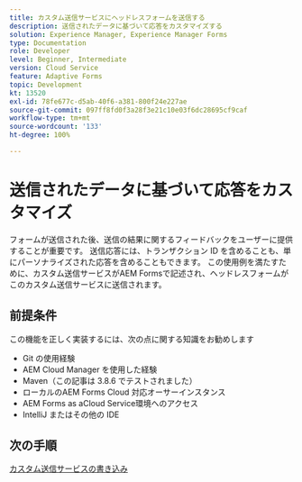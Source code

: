 ```yaml
---
title: カスタム送信サービスにヘッドレスフォームを送信する
description: 送信されたデータに基づいて応答をカスタマイズする
solution: Experience Manager, Experience Manager Forms
type: Documentation
role: Developer
level: Beginner, Intermediate
version: Cloud Service
feature: Adaptive Forms
topic: Development
kt: 13520
exl-id: 78fe677c-d5ab-40f6-a381-800f24e227ae
source-git-commit: 097ff8fd0f3a28f3e21c10e03f6dc28695cf9caf
workflow-type: tm+mt
source-wordcount: '133'
ht-degree: 100%

---
```


# 送信されたデータに基づいて応答をカスタマイズ

フォームが送信された後、送信の結果に関するフィードバックをユーザーに提供することが重要です。 送信応答には、トランザクション ID を含めることも、単にパーソナライズされた応答を含めることもできます。 この使用例を満たすために、カスタム送信サービスがAEM Formsで記述され、ヘッドレスフォームがこのカスタム送信サービスに送信されます。

## 前提条件

この機能を正しく実装するには、次の点に関する知識をお勧めします

* Git の使用経験
* AEM Cloud Manager を使用した経験
* Maven（この記事は 3.8.6 でテストされました）
* ローカルのAEM Forms Cloud 対応オーサーインスタンス
* AEM Forms as aCloud Service環境へのアクセス
* IntelliJ またはその他の IDE


## 次の手順

[カスタム送信サービスの書き込み](./custom-submit-service.md)

